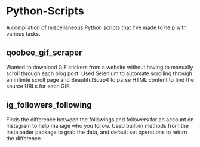 # Python-Scripts
A compilation of miscellaneous Python scripts that I've made to help with various tasks.

## qoobee_gif_scraper
Wanted to download GIF stickers from a website without having to manually scroll through each blog post. 
Used Selenium to automate scrolling through an infinite scroll page and BeautifulSoup4 to parse HTML content to find the source URLs for each GIF.

## ig_followers_following
Finds the difference between the followings and followers for an account on Instagram to help manage who you follow. Used built-in methods from the Instaloader package to grab the data, and default set operations to return the difference.